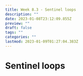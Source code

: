 ```yaml
---
title: Week 8.3 - Sentinel loops
description: ""
date: 2023-01-08T23:12:09.855Z
preview: ""
draft: false
tags: ""
categories: ""
lastmod: 2023-01-09T01:27:04.383Z
---
```

# Sentinel loops